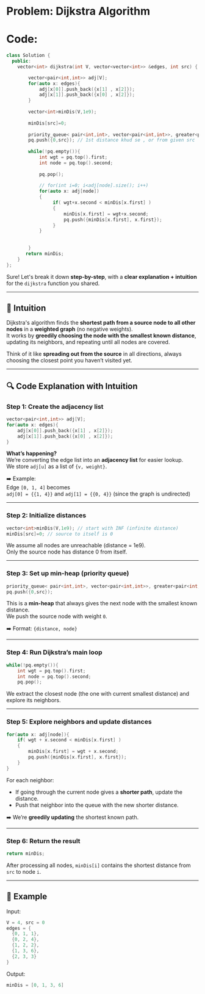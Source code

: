 # Problem: Dijkstra Algorithm

# Code:
```c++
class Solution {
  public:
    vector<int> dijkstra(int V, vector<vector<int>> &edges, int src) {

        vector<pair<int,int>> adj[V];
        for(auto x: edges){
            adj[x[0]].push_back({x[1] , x[2]});
            adj[x[1]].push_back({x[0] , x[2]});
        }
        
        vector<int>minDis(V,1e9);
        
        minDis[src]=0;
        
        priority_queue< pair<int,int>, vector<pair<int,int>>, greater<pair<int,int>>>pq;
        pq.push({0,src}); // 1st distance khud se , or from given src
        
        while(!pq.empty()){
            int wgt = pq.top().first;
            int node = pq.top().second;
            
            pq.pop();
            
            // for(int i=0; i<adj[node].size(); i++)
            for(auto x: adj[node])
            {
                 if( wgt+x.second < minDis[x.first] )
                 {
                     minDis[x.first] = wgt+x.second;
                     pq.push({minDis[x.first], x.first});
                 }
            }
            
            
        }
       return minDis;
    }
};
```
Sure! Let's break it down **step-by-step**, with a **clear explanation + intuition** for the `dijkstra` function you shared.

---

## 🧠 **Intuition**
Dijkstra's algorithm finds the **shortest path from a source node to all other nodes** in a **weighted graph** (no negative weights).  
It works by **greedily choosing the node with the smallest known distance**, updating its neighbors, and repeating until all nodes are covered.

Think of it like **spreading out from the source** in all directions, always choosing the closest point you haven’t visited yet.

---


## 🔍 Code Explanation with Intuition

### Step 1: Create the adjacency list
```cpp
vector<pair<int,int>> adj[V];
for(auto x: edges){
    adj[x[0]].push_back({x[1] , x[2]});
    adj[x[1]].push_back({x[0] , x[2]});
}
```

**What’s happening?**  
We’re converting the edge list into an **adjacency list** for easier lookup.  
We store `adj[u]` as a list of `{v, weight}`.

➡️ Example:  
Edge `[0, 1, 4]` becomes  
`adj[0] = {{1, 4}}` and `adj[1] = {{0, 4}}` (since the graph is undirected)

---

### Step 2: Initialize distances
```cpp
vector<int>minDis(V,1e9); // start with INF (infinite distance)
minDis[src]=0; // source to itself is 0
```

We assume all nodes are unreachable (distance = 1e9).  
Only the source node has distance 0 from itself.

---

### Step 3: Set up min-heap (priority queue)
```cpp
priority_queue< pair<int,int>, vector<pair<int,int>>, greater<pair<int,int>>> pq;
pq.push({0,src});
```

This is a **min-heap** that always gives the next node with the smallest known distance.  
We push the source node with weight `0`.

➡️ Format: `{distance, node}`

---

### Step 4: Run Dijkstra’s main loop
```cpp
while(!pq.empty()){
    int wgt = pq.top().first;
    int node = pq.top().second;
    pq.pop();
```

We extract the closest node (the one with current smallest distance) and explore its neighbors.

---

### Step 5: Explore neighbors and update distances
```cpp
for(auto x: adj[node]){
    if( wgt + x.second < minDis[x.first] )
    {
        minDis[x.first] = wgt + x.second;
        pq.push({minDis[x.first], x.first});
    }
}
```

For each neighbor:
- If going through the current node gives a **shorter path**, update the distance.
- Push that neighbor into the queue with the new shorter distance.

➡️ We’re **greedily updating** the shortest known path.

---

### Step 6: Return the result
```cpp
return minDis;
```

After processing all nodes, `minDis[i]` contains the shortest distance from `src` to node `i`.

---

## 🧪 Example
Input:
```cpp
V = 4, src = 0
edges = {
  {0, 1, 1},
  {0, 2, 4},
  {1, 2, 2},
  {1, 3, 6},
  {2, 3, 3}
}
```

Output:
```cpp
minDis = [0, 1, 3, 6]
```

